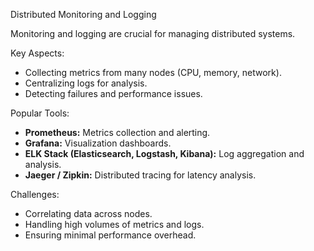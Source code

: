 Distributed Monitoring and Logging

Monitoring and logging are crucial for managing distributed systems.

Key Aspects:
- Collecting metrics from many nodes (CPU, memory, network).
- Centralizing logs for analysis.
- Detecting failures and performance issues.

Popular Tools:
- **Prometheus:** Metrics collection and alerting.
- **Grafana:** Visualization dashboards.
- **ELK Stack (Elasticsearch, Logstash, Kibana):** Log aggregation and analysis.
- **Jaeger / Zipkin:** Distributed tracing for latency analysis.

Challenges:
- Correlating data across nodes.
- Handling high volumes of metrics and logs.
- Ensuring minimal performance overhead.
